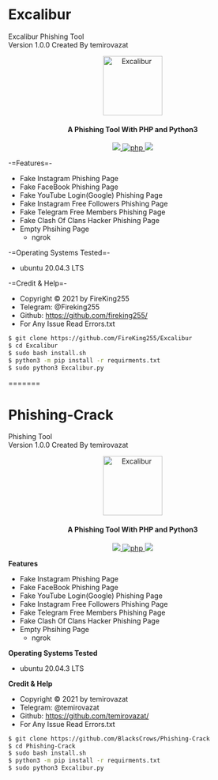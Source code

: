 # Excalibur
Excalibur Phishing Tool <br>
Version 1.0.0 Created By temirovazat

<div align="center">
<a href="https://github.com/FireKing255/Excalibur"><img width="120" height="120" src="https://www.pngkey.com/png/full/799-7992912_true-excalibur-minecraft-excalibur-sword-texture.png" alt="Excalibur"></a>
</div>

<h4 align="center">A Phishing Tool With PHP and Python3</h4>

<p align="center">
  <a href="http://python.org">
    <img src="https://img.shields.io/badge/python-v3-yellow">
  </a>

  <a href="https://php.net">
    <img src="https://img.shields.io/badge/php-7.4.3-purple"
         alt="php">
  </a>

  <a href="https://www.microsoft.com/de-de/">
    <img src="https://img.shields.io/badge/platform-Linux-red">
  </a>
</p>


-=Features=-
- Fake Instagram Phishing Page
- Fake FaceBook Phishing Page
- Fake YouTube Login(Google) Phishing Page
- Fake Instagram Free Followers Phishing Page
- Fake Telegram Free Members Phishing Page
- Fake Clash Of Clans Hacker Phishing Page
- Empty Phsihing Page
  - ngrok

-=Operating Systems Tested=-
- ubuntu 20.04.3 LTS

-=Credit & Help=-
- Copyright © 2021 by FireKing255
- Telegram: @Fireking255
- Github: https://github.com/fireking255/
- For Any Issue Read Errors.txt

```bash
$ git clone https://github.com/FireKing255/Excalibur
$ cd Excalibur
$ sudo bash install.sh
$ python3 -m pip install -r requirments.txt
$ sudo python3 Excalibur.py
```
=======
# Phishing-Crack

Phishing Tool <br>
Version 1.0.0 Created By temirovazat

<div align="center">
<a href="https://github.com/BlacksCrows/Phishing-Crack"><img width="120" height="120" src="https://www.pngkey.com/png/full/799-7992912_true-excalibur-minecraft-excalibur-sword-texture.png" alt="Excalibur"></a>
</div>


<h4 align="center">A Phishing Tool With PHP and Python3</h4>

<p align="center">
  <a href="http://python.org">
    <img src="https://img.shields.io/badge/python-v3-yellow">
  </a>

  <a href="https://php.net">
    <img src="https://img.shields.io/badge/php-7.4.3-purple"
         alt="php">
  </a>

  <a href="https://www.microsoft.com/de-de/">
    <img src="https://img.shields.io/badge/platform-Linux-red">
  </a>
</p>


**Features**
- Fake Instagram Phishing Page
- Fake FaceBook Phishing Page
- Fake YouTube Login(Google) Phishing Page
- Fake Instagram Free Followers Phishing Page
- Fake Telegram Free Members Phishing Page
- Fake Clash Of Clans Hacker Phishing Page
- Empty Phsihing Page
  - ngrok

**Operating Systems Tested**
- ubuntu 20.04.3 LTS

**Credit & Help**
- Copyright © 2021 by temirovazat
- Telegram: @temirovazat
- Github: https://github.com/temirovazat/
- For Any Issue Read Errors.txt

```bash
$ git clone https://github.com/BlacksCrows/Phishing-Crack
$ cd Phishing-Crack
$ sudo bash install.sh
$ python3 -m pip install -r requirments.txt
$ sudo python3 Excalibur.py
```

